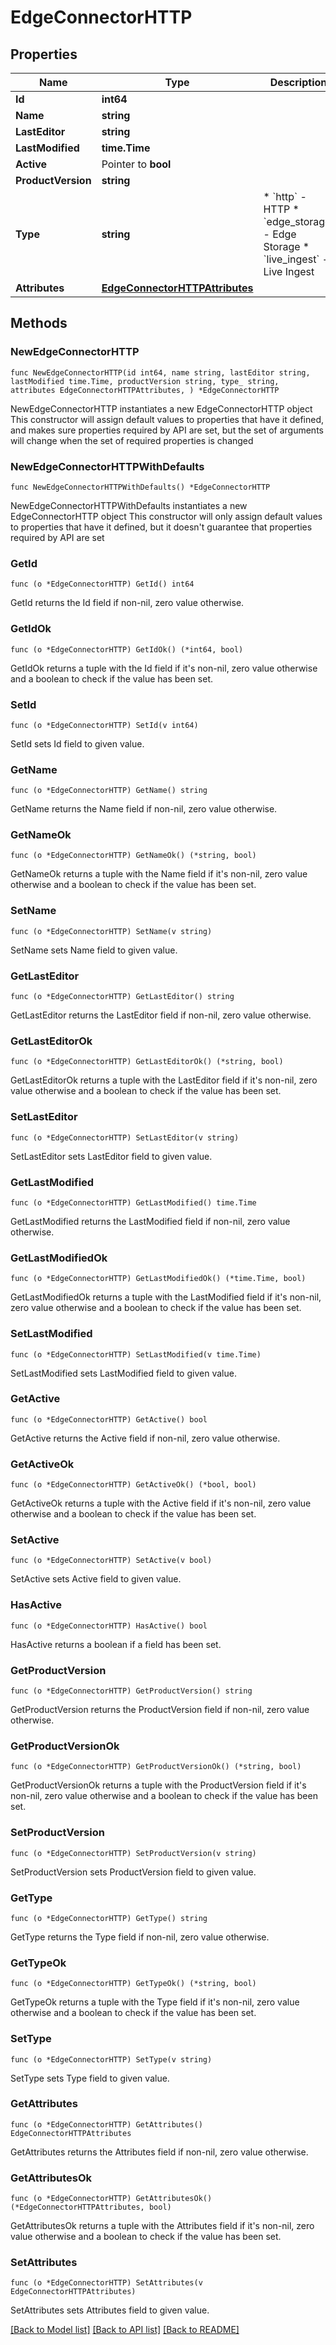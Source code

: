 # EdgeConnectorHTTP

## Properties

Name | Type | Description | Notes
------------ | ------------- | ------------- | -------------
**Id** | **int64** |  | [readonly] 
**Name** | **string** |  | 
**LastEditor** | **string** |  | [readonly] 
**LastModified** | **time.Time** |  | [readonly] 
**Active** | Pointer to **bool** |  | [optional] 
**ProductVersion** | **string** |  | [readonly] 
**Type** | **string** | * &#x60;http&#x60; - HTTP * &#x60;edge_storage&#x60; - Edge Storage * &#x60;live_ingest&#x60; - Live Ingest | 
**Attributes** | [**EdgeConnectorHTTPAttributes**](EdgeConnectorHTTPAttributes.md) |  | 

## Methods

### NewEdgeConnectorHTTP

`func NewEdgeConnectorHTTP(id int64, name string, lastEditor string, lastModified time.Time, productVersion string, type_ string, attributes EdgeConnectorHTTPAttributes, ) *EdgeConnectorHTTP`

NewEdgeConnectorHTTP instantiates a new EdgeConnectorHTTP object
This constructor will assign default values to properties that have it defined,
and makes sure properties required by API are set, but the set of arguments
will change when the set of required properties is changed

### NewEdgeConnectorHTTPWithDefaults

`func NewEdgeConnectorHTTPWithDefaults() *EdgeConnectorHTTP`

NewEdgeConnectorHTTPWithDefaults instantiates a new EdgeConnectorHTTP object
This constructor will only assign default values to properties that have it defined,
but it doesn't guarantee that properties required by API are set

### GetId

`func (o *EdgeConnectorHTTP) GetId() int64`

GetId returns the Id field if non-nil, zero value otherwise.

### GetIdOk

`func (o *EdgeConnectorHTTP) GetIdOk() (*int64, bool)`

GetIdOk returns a tuple with the Id field if it's non-nil, zero value otherwise
and a boolean to check if the value has been set.

### SetId

`func (o *EdgeConnectorHTTP) SetId(v int64)`

SetId sets Id field to given value.


### GetName

`func (o *EdgeConnectorHTTP) GetName() string`

GetName returns the Name field if non-nil, zero value otherwise.

### GetNameOk

`func (o *EdgeConnectorHTTP) GetNameOk() (*string, bool)`

GetNameOk returns a tuple with the Name field if it's non-nil, zero value otherwise
and a boolean to check if the value has been set.

### SetName

`func (o *EdgeConnectorHTTP) SetName(v string)`

SetName sets Name field to given value.


### GetLastEditor

`func (o *EdgeConnectorHTTP) GetLastEditor() string`

GetLastEditor returns the LastEditor field if non-nil, zero value otherwise.

### GetLastEditorOk

`func (o *EdgeConnectorHTTP) GetLastEditorOk() (*string, bool)`

GetLastEditorOk returns a tuple with the LastEditor field if it's non-nil, zero value otherwise
and a boolean to check if the value has been set.

### SetLastEditor

`func (o *EdgeConnectorHTTP) SetLastEditor(v string)`

SetLastEditor sets LastEditor field to given value.


### GetLastModified

`func (o *EdgeConnectorHTTP) GetLastModified() time.Time`

GetLastModified returns the LastModified field if non-nil, zero value otherwise.

### GetLastModifiedOk

`func (o *EdgeConnectorHTTP) GetLastModifiedOk() (*time.Time, bool)`

GetLastModifiedOk returns a tuple with the LastModified field if it's non-nil, zero value otherwise
and a boolean to check if the value has been set.

### SetLastModified

`func (o *EdgeConnectorHTTP) SetLastModified(v time.Time)`

SetLastModified sets LastModified field to given value.


### GetActive

`func (o *EdgeConnectorHTTP) GetActive() bool`

GetActive returns the Active field if non-nil, zero value otherwise.

### GetActiveOk

`func (o *EdgeConnectorHTTP) GetActiveOk() (*bool, bool)`

GetActiveOk returns a tuple with the Active field if it's non-nil, zero value otherwise
and a boolean to check if the value has been set.

### SetActive

`func (o *EdgeConnectorHTTP) SetActive(v bool)`

SetActive sets Active field to given value.

### HasActive

`func (o *EdgeConnectorHTTP) HasActive() bool`

HasActive returns a boolean if a field has been set.

### GetProductVersion

`func (o *EdgeConnectorHTTP) GetProductVersion() string`

GetProductVersion returns the ProductVersion field if non-nil, zero value otherwise.

### GetProductVersionOk

`func (o *EdgeConnectorHTTP) GetProductVersionOk() (*string, bool)`

GetProductVersionOk returns a tuple with the ProductVersion field if it's non-nil, zero value otherwise
and a boolean to check if the value has been set.

### SetProductVersion

`func (o *EdgeConnectorHTTP) SetProductVersion(v string)`

SetProductVersion sets ProductVersion field to given value.


### GetType

`func (o *EdgeConnectorHTTP) GetType() string`

GetType returns the Type field if non-nil, zero value otherwise.

### GetTypeOk

`func (o *EdgeConnectorHTTP) GetTypeOk() (*string, bool)`

GetTypeOk returns a tuple with the Type field if it's non-nil, zero value otherwise
and a boolean to check if the value has been set.

### SetType

`func (o *EdgeConnectorHTTP) SetType(v string)`

SetType sets Type field to given value.


### GetAttributes

`func (o *EdgeConnectorHTTP) GetAttributes() EdgeConnectorHTTPAttributes`

GetAttributes returns the Attributes field if non-nil, zero value otherwise.

### GetAttributesOk

`func (o *EdgeConnectorHTTP) GetAttributesOk() (*EdgeConnectorHTTPAttributes, bool)`

GetAttributesOk returns a tuple with the Attributes field if it's non-nil, zero value otherwise
and a boolean to check if the value has been set.

### SetAttributes

`func (o *EdgeConnectorHTTP) SetAttributes(v EdgeConnectorHTTPAttributes)`

SetAttributes sets Attributes field to given value.



[[Back to Model list]](../README.md#documentation-for-models) [[Back to API list]](../README.md#documentation-for-api-endpoints) [[Back to README]](../README.md)


